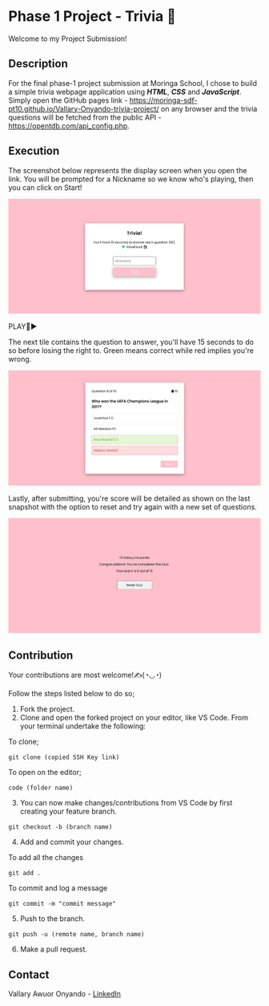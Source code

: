 # Phase 1 Project -  Trivia 🧠
Welcome to my Project Submission!

## Description
For the final phase-1 project submission at Moringa School, I chose to build a simple trivia webpage application using ***HTML***, ***CSS*** and ***JavaScript***.  Simply open the GitHub pages link - https://moringa-sdf-pt10.github.io/Vallary-Onyando-trivia-project/ on any browser and the trivia questions will be fetched from the public API - https://opentdb.com/api_config.php. 

## Execution
The screenshot below represents the display screen when you open the link. You will be prompted for a Nickname so we know who's playing, then you can click on Start!

![Welcome Screen](assets/image.png)

PLAY🦦▶️

The next tile contains the question to answer, you'll have 15 seconds to do so before losing the right to. Green means correct while red implies you're wrong.

![Sample Response](assets/image-1.png)

Lastly, after submitting, you're score will be detailed as shown on the last snapshot with the option to reset and try again with a new set of questions. 

![Result](assets/image-2.png)

## Contribution
Your contributions are most welcome!✍️(◔◡◔)

Follow the steps listed below to do so;
1. Fork the project.
2. Clone and open the forked project on your editor, like VS Code. From your terminal undertake the following: 

To clone;

```
git clone (copied SSH Key link)
```
To open on the editor;

```
code (folder name)
```

3. You can now make changes/contributions from VS Code by first creating your feature branch. 

```
git checkout -b (branch name)
```

4. Add and commit your changes. 

To add all the changes

```
git add .
```

To commit and log a message

```
git commit -m "commit message"
```

5. Push to the branch. 

```
git push -u (remote name, branch name)
```

6. Make a pull request. 

## Contact
Vallary Awuor Onyando - [LinkedIn](https://www.linkedin.com/in/val-onyando)

